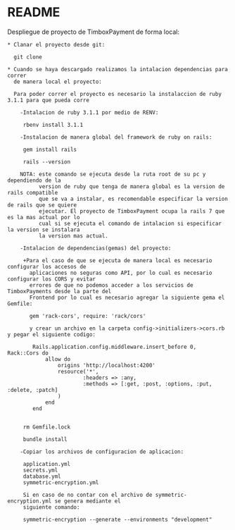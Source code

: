 # README
Despliegue de proyecto de TimboxPayment de forma local:

    * Clanar el proyecto desde git: 

      git clone 
    
    * Cuando se haya descargado realizamos la intalacion dependencias para correr 
      de manera local el proyecto: 

      Para poder correr el proyecto es necesario la instalaccion de ruby 3.1.1 para que pueda corre 

        -Intalacion de ruby 3.1.1 por medio de RENV: 

         rbenv install 3.1.1
        
        -Instalacion de manera global del framework de ruby on rails:

         gem install rails 

         rails --version

        NOTA: este comando se ejecuta desde la ruta root de su pc y dependiendo de la 
              version de ruby que tenga de manera global es la version de rails compatible 
              que se va a instalar, es recomendable especificar la version de rails que se quiere
              ejecutar. El proyecto de TimboxPayment ocupa la rails 7 que es la mas actual por lo 
              cual si se ejecuta el comando de intalacion si especificar la version se instalara 
              la version mas actual.

        -Intalacion de dependencias(gemas) del proyecto: 
         
         +Para el caso de que se ejecuta de manera local es necesario configurar los accesos de 
           aplicaciones no seguras como API, por lo cual es necesario configurar los CORS y evitar 
           errores de que no podemos acceder a los servicios de TimboxPayments desde la parte del 
           Frontend por lo cual es necesario agregar la siguiente gema el Gemfile: 

           gem 'rack-cors', require: 'rack/cors'

           y crear un archivo en la carpeta config->initializers->cors.rb y pegar el siguiente codigo: 

            Rails.application.config.middleware.insert_before 0, Rack::Cors do
                allow do
                    origins 'http://localhost:4200'
                    resource('*',
                            :headers => :any,
                            :methods => [:get, :post, :options, :put, :delete, :patch]
                    )
                end
            end


         rm Gemfile.lock
         
         bundle install 
        
        -Copiar los archivos de configuracion de aplicacion:
          
         application.yml
         secrets.yml
         database.yml
         symmetric-encryption.yml 

         Si en caso de no contar con el archivo de symmetric-encryption.yml se genera mediante el 
         siguiente comando: 

         symmetric-encryption --generate --environments "development"

        

         
